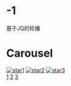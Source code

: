 # -1
基于JQ的轮播
<!DOCTYPE html>
<html>
	<head>
		<meta charset="UTF-8">
		<title>SB</title>
		<link rel="stylesheet" href="css/carousel.css" />
		<script type="text/javascript" src="js/jquery-3.1.1.min.js"></script>
	</head>
	<body>
		<div class="container">
			<h1>Carousel</h1>
			<div class="carousel">
			  <div class="window">
				<div class="image-group">
					<a href="#"><img src="images/2.jpg" alt="star1"></a>
					<a href="#"><img src="images/1.jpg" alt="star2"></a>
					<a href="#"><img src="images/3.jpg" alt="star3"></a>
				</div>
			  </div>
			  <div class="paging">
			  	<a href="javascript:0" rel="1">1</a>
			  	<a href="javascript:0" rel="2">2</a>
			  	<a href="javascript:0" rel="3">3</a>
			  </div>
			</div>
		</div>
		<script type="text/javascript">
			$('.paging').show();
			$('.paging a:first').addClass("active");
			//显示指示器
			rotate = function(){
				var taggle_ID = $active.attr("rel")-1;
				var img_realposition = img_width*taggle_ID;
				$('.paging a').removeClass("active");
				$active.addClass('active');
				$('.image-group').animate({
					left: -img_realposition
				},500);
			}
			//移动动画
			var img_width = $('.image-group').find("img").width();
			var img_sum = $('.image-group').find('img').length;
			$(".image-group").width(img_width*img_sum);
			//设置window的宽；
			rotateWhich = function(){
				play = setInterval(function(){
					$active = $('.paging a.active').next();
					if($active.length === 0)
					{
						$active = $('.paging a:first');
					}
					rotate();
					},2000);
				};
				rotateWhich();
				//获取下一张图片的函数
				$(".paging a").click(function(){
					$(this).addClass("active");
					$(".paging a").not($(this)).removeClass("active");
					$active = $(this);
					clearInterval(play);
					rotate();
					rotateWhich();
			})
			//提示器点击事件；
			$('.image-group a').hover(function()
			{
				clearInterval(play);},function()
				{
				rotateWhich();
			});
		</script>
	</body>
</html>
